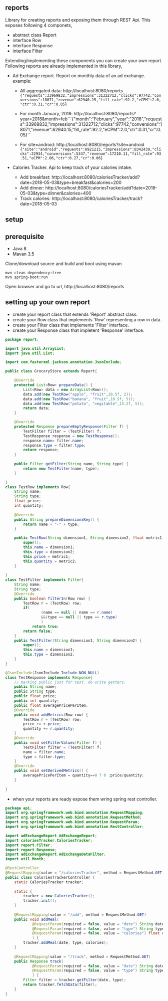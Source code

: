 ## reports
Library for creating reports and exposing them through REST Api.
This exposes following 4 componets,
* abstract class Report
* interface Row
* interface Response
* interface Filter

Extending/implementing these components you can create your own report. Following reports are already implemented in this library,
* Ad Exchange report.
  Report on monthly data of an ad exchange. example:
	* All aggregated data: http://localhost:8080/reports
	  ```{"requests":33969832,"impressions":31322712,"clicks":97742,"conversions":18071,"revenue":62940.15,"fill_rate":92.2,"eCPM":2.0,"ctr":0.31,"cr":0.05}```
	  
	* For month January, 2018: http://localhost:8080/reports?year=2018&month=feb```{"month":"February","year":"2018","requests":33969832,"impressions":31322712,"clicks":97742,"conversions":18071,"revenue":62940.15,"fill_rate":92.2,"eCPM":2.0,"ctr":0.31,"cr":0.05}``
	
	* For site=android: http://localhost:8080/reports?site=android ```{"site":"android","requests":8921215,"impressions":8342439,"clicks":22934,"conversions":5347,"revenue":17210.11,"fill_rate":93.51,"eCPM":2.06,"ctr":0.27,"cr":0.06}```

* Calories Tracker. 
	Api to keep track of your calories intake.
	* Add breakfast: http://localhost:8080/caloriesTracker/add?date=2018-05-03&type=breakfast&calories=200
	* Add dinner: http://localhost:8080/caloriesTracker/add?date=2018-05-03&type=dinner&calories=400
	* Track calories: http://localhost:8080/caloriesTracker/track?date=2018-05-03


## setup

## prerequisite
* Java 8
* Mavan 3.5

Clone/download source and build and boot using mavan

```
mvn clean dependency:tree
mvn spring-boot:run
```

Open browser and go to url,
http://localhost:8080/reports


## setting up your own report
* create your report class that extends 'Report' abstract class.
* create your Row class that implements 'Row' representing a row in data.
* create your Filter class that implements 'Filter' interface.
* create your Response class that impletent 'Response' interface.

```java
package report;

import java.util.ArrayList;
import java.util.List;

import com.fasterxml.jackson.annotation.JsonInclude;

public class GroceryStore extends Report{

	@Override
	protected List<Row> prepareData() {
		List<Row> data = new ArrayList<Row>();
		data.add(new TestRow("apple", "fruit",20.5f, 2));
		data.add(new TestRow("banana", "fruit",10.5f, 5));
		data.add(new TestRow("potato", "vegitable",15.2f, 5));
		return data;	
	}

	@Override
	protected Response prepareEmptyResponse(Filter f) {
		TestFilter filter = (TestFilter) f;
		TestResponse response = new TestResponse();
		response.name= filter.name;
		response.type = filter.type;
		return response;
	}
	
	public Filter getFilter(String name, String type) {
		return new TestFilter(name, type);
	}

}
class TestRow implements Row{
	String name;
	String type;
	float price;
	int quantity;
	
	@Override
	public String prepareDimensionsKey() {
		return name + "-" + type;
	}

	public TestRow(String dimension1, String dimension2, float metric1, int metric2) {
		super();
		this.name = dimension1;
		this.type = dimension2;
		this.price = metric1;
		this.quantity = metric2;
	}
	
}
class TestFilter implements Filter{
	String name;
	String type;
	@Override
	public boolean filterIn(Row row) {
		TestRow r = (TestRow) row;
		if( 
				(name == null || name == r.name)
				&&(type == null || type == r.type)
				)
			return true;
		return false;
	}
	public TestFilter(String dimension1, String dimension2) {
		super();
		this.name = dimension1;
		this.type = dimension2;
	}	
}

@JsonInclude(JsonInclude.Include.NON_NULL)
class TestResponse implements Response{
	// marking public just for test. do write getters.
	public String name; 
	public String type;
	public float price;
	public int quantity;
	public float averagePricePerItem;
	@Override
	public void addMetrics(Row row) {
		TestRow r = (TestRow) row;
		price += r.price;
		quantity += r.quantity;
	}
	@Override
	public void setFilterValues(Filter f) {
		TestFilter filter = (TestFilter) f;
		name = filter.name;
		type = filter.type;
	}
	@Override
	public void setDerivedMetrics() {
		averagePricePerItem = quantity==0 ? 0 :price/quantity;		
	}
	
}

```

* when your reports are ready expose them wring spring rest controller.

```java
package api;
import org.springframework.web.bind.annotation.RequestMapping;
import org.springframework.web.bind.annotation.RequestMethod;
import org.springframework.web.bind.annotation.RequestParam;
import org.springframework.web.bind.annotation.RestController;

import adExchangeReport.AdExchangeReport;
import caloriesTracker.CaloriesTracker;
import report.Filter;
import report.Response;
import adExchangeReport.AdExchangeDataFilter;
import util.Month;

@RestController
@RequestMapping(value = "/caloriesTracker", method = RequestMethod.GET)
public class CaloriesTrackerController {
	static CaloriesTracker tracker;
	
	static {
		tracker = new CaloriesTracker();
		tracker.init();
	}
	
	@RequestMapping(value = "/add", method = RequestMethod.GET)
	public void addMeal(
			@RequestParam(required = false, value = "date") String date,
			@RequestParam(required = false, value = "type") String type,
			@RequestParam(required = false, value = "calories") float calories
			) {
		tracker.addMeal(date, type, calories);
	}
	
	@RequestMapping(value = "/track", method = RequestMethod.GET)
	public Response track(
			@RequestParam(required = false, value = "date") String date,
			@RequestParam(required = false, value = "type") String type
			) {
		Filter filter = tracker.getFilter(date, type);
		return tracker.fetchData(filter);
	}
}
```



